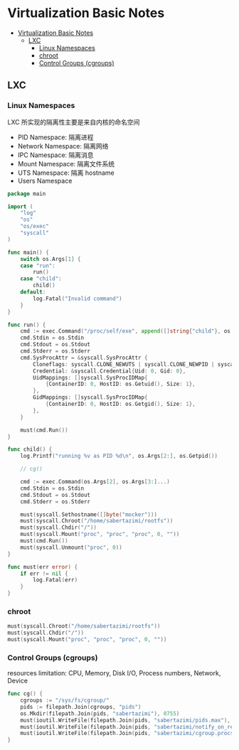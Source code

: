 # Virtualization Basic Notes

<!-- TOC -->

- [Virtualization Basic Notes](#virtualization-basic-notes)
  - [LXC](#lxc)
    - [Linux Namespaces](#linux-namespaces)
    - [chroot](#chroot)
    - [Control Groups (cgroups)](#control-groups-cgroups)

<!-- /TOC -->

## LXC

### Linux Namespaces

LXC 所实现的隔离性主要是来自内核的命名空间

- PID Namespace: 隔离进程
- Network Namespace: 隔离网络
- IPC Namespace: 隔离消息
- Mount Namespace: 隔离文件系统
- UTS Namespace: 隔离 hostname
- Users Namespace

```go
package main

import (
    "log"
    "os"
    "os/exec"
    "syscall"
)

func main() {
    switch os.Args[1] {
    case "run":
        run()
    case "child":
        child()
    default:
        log.Fatal("Invalid command")
    }
}

func run() {
    cmd := exec.Command("/proc/self/exe", append([]string{"child"}, os.Args[2:]...)...)
    cmd.Stdin = os.Stdin
    cmd.Stdout = os.Stdout
    cmd.Stderr = os.Stderr
    cmd.SysProcAttr = &syscall.SysProcAttr {
        Cloneflags: syscall.CLONE_NEWUTS | syscall.CLONE_NEWPID | syscall.CLONE_NEWNS | syscall.CLONE_NEWUSER,
        Credential: &syscall.Credential{Uid: 0, Gid: 0},
        UidMappings: []syscall.SysProcIDMap{
            {ContainerID: 0, HostID: os.Getuid(), Size: 1},
        },
        GidMappings: []syscall.SysProcIDMap{
            {ContainerID: 0, HostID: os.Getgid(), Size: 1},
        },
    }

    must(cmd.Run())
}

func child() {
    log.Printf("running %v as PID %d\n", os.Args[2:], os.Getpid())

    // cg()

    cmd := exec.Command(os.Args[2], os.Args[3:]...)
    cmd.Stdin = os.Stdin
    cmd.Stdout = os.Stdout
    cmd.Stderr = os.Stderr

    must(syscall.Sethostname([]byte("mocker")))
    must(syscall.Chroot("/home/sabertazimi/rootfs"))
    must(syscall.Chdir("/"))
    must(syscall.Mount("proc", "proc", "proc", 0, ""))
    must(cmd.Run())
    must(syscall.Unmount("proc", 0))
}

func must(err error) {
    if err != nil {
        log.Fatal(err)
    }
}
```

### chroot

```go
must(syscall.Chroot("/home/sabertazimi/rootfs"))
must(syscall.Chdir("/"))
must(syscall.Mount("proc", "proc", "proc", 0, ""))
```

### Control Groups (cgroups)

resources limitation: CPU, Memory, Disk I/O, Process numbers, Network, Device

```go
func cg() {
    cgroups := "/sys/fs/cgroup/"
    pids := filepath.Join(cgroups, "pids")
    os.Mkdir(filepath.Join(pids, "sabertazimi"), 0755)
    must(ioutil.WriteFile(filepath.Join(pids, "sabertazimi/pids.max"), []byte("20"), 0700))
    must(ioutil.WriteFile(filepath.Join(pids, "sabertazimi/notify_on_release"), []byte("1"), 0700))
    must(ioutil.WriteFile(filepath.Join(pids, "sabertazimi/cgroup.procs"), []byte(strconv.Itoa(os.Getpid())), 0700))
}
```
